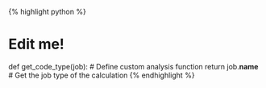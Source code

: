 {% highlight python %}
# Edit me!
def get_code_type(job):  # Define custom analysis function
   return job.__name__  # Get the job type of the calculation
{% endhighlight %}